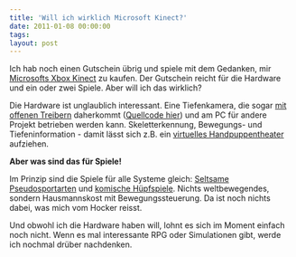 ```yaml
---
title: 'Will ich wirklich Microsoft Kinect?'
date: 2011-01-08 00:00:00 
tags: 
layout: post
---
```

Ich hab noch einen Gutschein übrig und spiele mit dem Gedanken, mir <a href="http://www.amazon.de/Xbox-360-Kinect-Sensor-Adventures/dp/B003H4QT7Y/kopisde-21">Microsofts Xbox Kinect</a> zu kaufen. Der Gutschein reicht für die Hardware und ein oder zwei Spiele. Aber will ich das wirklich?

Die Hardware ist unglaublich interessant. Eine Tiefenkamera, die sogar <a href="http://www.adafruit.com/blog/2010/11/10/we-have-a-winner-open-kinect-drivers-released-winner-will-use-3k-for-more-hacking-plus-an-additional-2k-goes-to-the-eff/">mit offenen Treibern</a> daherkommt (<a href="http://git.marcansoft.com/?p=libfreenect.git">Quellcode hier</a>) und am PC für andere Projekt betrieben werden kann. Skeletterkennung, Bewegungs- und Tiefeninformation - damit lässt sich z.B. ein <a href="http://www.youtube.com/watch?v=CeQwhujiWVk">virtuelles Handpuppentheater</a> aufziehen.

<strong>Aber was sind das für Spiele!</strong>

Im Prinzip sind die Spiele für alle Systeme gleich: <a href="http://www.amazon.de/Microsoft-Kinect-Sports-KINECT/dp/B003U9P0FI/kopisde-21">Seltsame</a> <a href="http://www.amazon.de/UBI-Soft-MotionSports-Kinect-erforderlich/dp/B003UF5WV4/kopisde-21">Pseudosportarten</a> und <a href="http://www.amazon.de/Game-Party-in-Motion-Kinect/dp/B003ULY732/kopisde-21">komische Hüpfspiele</a>. Nichts weltbewegendes, sondern Hausmannskost mit Bewegungssteuerung. Da ist noch nichts dabei, was mich vom Hocker reisst.

Und obwohl ich die Hardware haben will, lohnt es sich im Moment einfach noch nicht. Wenn es mal interessante RPG oder Simulationen gibt, werde ich nochmal drüber nachdenken.
